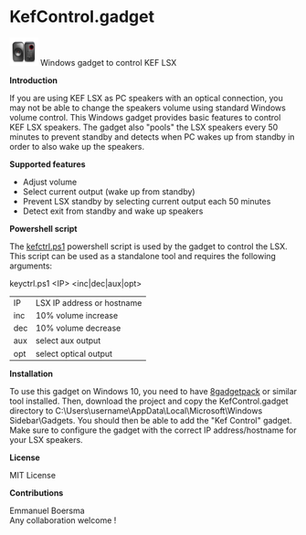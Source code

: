# KefControl.gadget
<img src="screen.png" width="50px" height="50px"> Windows gadget to control KEF LSX

<B>Introduction</B>

If you are using KEF LSX as PC speakers with an optical connection, you may not be able to change the speakers volume using standard Windows volume control. This Windows gadget provides basic features to control KEF LSX speakers. The gadget also "pools" the LSX speakers every 50 minutes to prevent standby and detects when PC wakes up from standby in order to also wake up the speakers.

<B>Supported features</B>

- Adjust volume
- Select current output (wake up from standby)
- Prevent LSX standby by selecting current output each 50 minutes
- Detect exit from standby and wake up speakers

<B>Powershell script</B>

The <a href="kefctrl.ps1">kefctrl.ps1</a> powershell script is used by the gadget to control the LSX. This script can be used as a standalone tool and requires the following arguments:

keyctrl.ps1 &lt;IP&gt; &lt;inc|dec|aux|opt&gt;

<table>
<tr><td>IP</td><td>LSX IP address or hostname</td></tr>
<tr><td>inc</td><td>10% volume increase</td></tr>
<tr><td>dec</td><td> 10% volume decrease</td></tr>
<tr><td>aux</td><td> select aux output</td></tr>
<tr><td>opt</td><td> select optical output</td></tr>
</table>

<B>Installation</B>

To use this gadget on Windows 10, you need to have <a href="https://8gadgetpack.net/">8gadgetpack</a> or similar tool installed.
Then, download the project and copy the KefControl.gadget directory to C:\Users\username\AppData\Local\Microsoft\Windows Sidebar\Gadgets\. You should then be able to add the "Kef Control" gadget. Make sure to configure the gadget with the correct IP address/hostname for your LSX speakers.

<B>License</B>

MIT License

<B>Contributions</B>

Emmanuel Boersma<br>
Any collaboration welcome !
